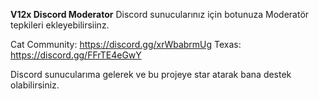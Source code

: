 **V12x Discord Moderator**
Discord sunucularınız için botunuza Moderatör tepkileri ekleyebilirsiinz.

Cat Community: https://discord.gg/xrWbabrmUg
Texas: https://discord.gg/FFrTE4eGwY

Discord sunucularıma gelerek ve bu projeye star atarak bana destek olabilirsiniz.
